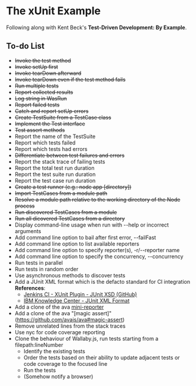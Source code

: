 # The xUnit Example

Following along with Kent Beck's **Test-Driven Development: By Example**.

## To-do List

  - ~~Invoke the test method~~
  - ~~Invoke setUp first~~
  - ~~Invoke tearDown afterward~~
  - ~~Invoke tearDown even if the test method fails~~
  - ~~Run multiple tests~~
  - ~~Report collected results~~
  - ~~Log string in WasRun~~
  - ~~Report failed tests~~
  - ~~Catch and report setUp errors~~
  - ~~Create TestSuite from a TestCase class~~
  - ~~Implement the Test interface~~
  - ~~Test assert methods~~
  - Report the name of the TestSuite
  - Report which tests failed
  - Report which tests had errors
  - ~~Differentiate between test failures and errors~~
  - Report the stack trace of failing tests
  - Report the total test run duration
  - Report the test suite run duration
  - Report the test case run duration
  - ~~Create a test runner (e.g.: node app [directory])~~
  - ~~Import TestCases from a module path~~
  - ~~Resolve a module path relative to the working directory of the Node process~~
  - ~~Run discovered TestCases from a module~~
  - ~~Run all dicovered TestCases from a directory~~
  - Display command-line usage when run with --help or incorrect arguments
  - Add command line option to bail after first error, --failFast
  - Add command line option to list available reporters
  - Add command line option to specify reporter(s), -r/--reporter name
  - Add command line option to specify the concurrency, --concurrency
  - Run tests in parallel
  - Run tests in random order
  - Use asynchronous methods to discover tests
  - Add a JUnit XML format which is the defacto standard for CI integration<br/>
    **References**:
      - [Jenkins CI - XUnit Plugin - JUnit XSD (GitHub)](https://github.com/jenkinsci/xunit-plugin/blob/master/src/main/resources/org/jenkinsci/plugins/xunit/types/model/xsd/junit-10.xsd)
      - [IBM Knowledge Center - JUnit XML Format](https://www.ibm.com/support/knowledgecenter/en/SSQ2R2_9.5.0/com.ibm.rsar.analysis.codereview.cobol.doc/topics/cac_useresults_junit.html)
  - Add a clone of the ava [mini-reporter](https://github.com/avajs/ava#mini-reporter)
  - Add a clone of the ava "[magic assert]"(https://github.com/avajs/ava#magic-assert)
  - Remove unrelated lines from the stack traces
  - Use nyc for code coverage reporting
  - Clone the behaviour of Wallaby.js, run tests starting from a filepath:lineNumber
      - Identify the existing tests
      - Order the tests based on their ability to update adjacent tests or code coverage to the focused line
      - Run the tests
      - (Somehow notify a browser)
